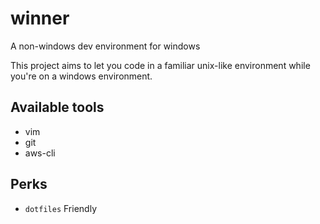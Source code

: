 # winner
A non-windows dev environment for windows

This project aims to let you code in a familiar unix-like environment while you're on a windows environment.

## Available tools

- vim
- git
- aws-cli

## Perks

- `dotfiles` Friendly
